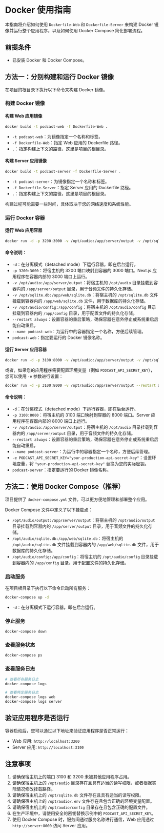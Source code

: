 # Docker 使用指南

本指南将介绍如何使用 `Dockerfile-Web` 和 `Dockerfile-Server` 来构建 Docker 镜像并运行整个应用程序，以及如何使用 Docker Compose 简化部署流程。

## 前提条件

*   已安装 Docker 和 Docker Compose。

## 方法一：分别构建和运行 Docker 镜像

在项目的根目录下执行以下命令来构建 Docker 镜像。

### 构建 Docker 镜像

#### 构建 Web 应用镜像

```bash
docker build -t podcast-web -f Dockerfile-Web .
```

*   `-t podcast-web`：为镜像指定一个名称和标签。
*   `-f Dockerfile-Web`：指定 Web 应用的 Dockerfile 路径。
*   `.`：指定构建上下文的路径，这里是项目的根目录。

#### 构建 Server 应用镜像

```bash
docker build -t podcast-server -f Dockerfile-Server .
```

*   `-t podcast-server`：为镜像指定一个名称和标签。
*   `-f Dockerfile-Server`：指定 Server 应用的 Dockerfile 路径。
*   `.`：指定构建上下文的路径，这里是项目的根目录。

构建过程可能需要一些时间，具体取决于您的网络速度和系统性能。

### 运行 Docker 容器

#### 运行 Web 应用容器

```bash
docker run -d -p 3200:3000 -v /opt/audio:/app/server/output -v /opt/sqlite.db:/app/web/sqlite.db -v /opt/audio/config:/app/config --restart always --name podcast-web podcast-web
```

#### 命令说明：

*   `-d`：在分离模式（detached mode）下运行容器，即在后台运行。
*   `-p 3200:3000`：将宿主机的 3200 端口映射到容器的 3000 端口。Next.js 应用程序在容器内部的 3000 端口上运行。
*   `-v /opt/audio:/app/server/output`：将宿主机的 `/opt/audio` 目录挂载到容器内的 `/app/server/output` 目录，用于音频文件的持久化存储。
*   `-v /opt/sqlite.db:/app/web/sqlite.db`：将宿主机的 `/opt/sqlite.db` 文件挂载到容器内的 `/app/web/sqlite.db` 文件，用于数据库的持久化存储。
*   `-v /opt/audio/config:/app/config`：将宿主机的 `/opt/audio/config` 目录挂载到容器内的 `/app/config` 目录，用于配置文件的持久化存储。
*   `--restart always`：设置容器的重启策略，确保容器在意外停止或系统重启后能自动重启。
*   `--name podcast-web`：为运行中的容器指定一个名称，方便后续管理。
*   `podcast-web`：指定要运行的 Docker 镜像名称。

#### 运行 Server 应用容器

```bash
docker run -d -p 3100:8000 -v /opt/audio:/app/server/output -v /opt/sqlite.db:/app/web/sqlite.db --restart always --name podcast-server podcast-server
```

或者，如果您的应用程序需要配置环境变量（例如 `PODCAST_API_SECRET_KEY`），您可以使用 `-e` 参数进行设置：

```bash
docker run -d -p 3100:8000 -v /opt/audio:/app/server/output --restart always --name podcast-server -e PODCAST_API_SECRET_KEY="your-production-api-secret-key" podcast-server
```

#### 命令说明：

*   `-d`：在分离模式（detached mode）下运行容器，即在后台运行。
*   `-p 3100:8000`：将宿主机的 3100 端口映射到容器的 8000 端口。Server 应用程序在容器内部的 8000 端口上运行。
*   `-v /opt/audio:/app/server/output`：将宿主机的 `/opt/audio` 目录挂载到容器内的 `/app/server/output` 目录，用于音频文件的持久化存储。
*   `--restart always`：设置容器的重启策略，确保容器在意外停止或系统重启后能自动重启。
*   `--name podcast-server`：为运行中的容器指定一个名称，方便后续管理。
*   `-e PODCAST_API_SECRET_KEY="your-production-api-secret-key"`：设置环境变量，将 `"your-production-api-secret-key"` 替换为您的实际密钥。
*   `podcast-server`：指定要运行的 Docker 镜像名称。

## 方法二：使用 Docker Compose（推荐）

项目提供了 `docker-compose.yml` 文件，可以更方便地管理和部署整个应用。

Docker Compose 文件中定义了以下挂载点：

*   `/opt/audio/output:/app/server/output`：将宿主机的 `/opt/audio/output` 目录挂载到容器内的 `/app/server/output` 目录，用于音频文件的持久化存储。
*   `/opt/audio/sqlite.db:/app/web/sqlite.db`：将宿主机的 `/opt/audio/sqlite.db` 文件挂载到容器内的 `/app/web/sqlite.db` 文件，用于数据库的持久化存储。
*   `/opt/audio/config:/app/config`：将宿主机的 `/opt/audio/config` 目录挂载到容器内的 `/app/config` 目录，用于配置文件的持久化存储。

### 启动服务

在项目根目录下执行以下命令启动所有服务：

```bash
docker-compose up -d
```

*   `-d`：在分离模式下运行容器，即在后台运行。

### 停止服务

```bash
docker-compose down
```

### 查看服务状态

```bash
docker-compose ps
```

### 查看服务日志

```bash
# 查看所有服务日志
docker-compose logs

# 查看特定服务日志
docker-compose logs web
docker-compose logs server
```

## 验证应用程序是否运行

容器启动后，您可以通过以下地址来验证应用程序是否正常运行：

*   Web 应用: `http://localhost:3200`
*   Server 应用: `http://localhost:3100`

## 注意事项

1. 请确保宿主机上的端口 3100 和 3200 未被其他应用程序占用。
2. 请确保宿主机上的 `/opt/audio` 目录存在且具有适当的读写权限，或者根据实际情况修改挂载路径。
3. 请确保宿主机上的 `/opt/sqlite.db` 文件存在且具有适当的读写权限。
4. 请确保宿主机上的 `/opt/audio/.env` 文件存在且包含正确的环境变量配置。
5. 请确保宿主机上的 `/opt/audio/config` 目录存在且包含正确的配置文件。
6. 在生产环境中，请使用安全的密钥替换示例中的 `PODCAST_API_SECRET_KEY`。
7. 使用 Docker Compose 时，服务间通过服务名称进行通信，Web 应用通过 `http://server:8000` 访问 Server 应用。